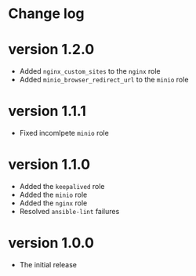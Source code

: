 # Change log

# version 1.2.0

- Added `nginx_custom_sites` to the `nginx` role
- Added `minio_browser_redirect_url` to the `minio` role

# version 1.1.1

- Fixed incomlpete `minio` role

# version 1.1.0

- Added the `keepalived` role
- Added the `minio` role
- Added the `nginx` role
- Resolved `ansible-lint` failures

# version 1.0.0

- The initial release
